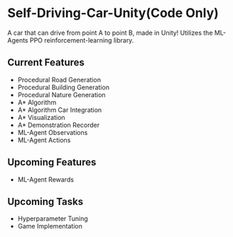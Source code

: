 # Self-Driving-Car-Unity(Code Only)
A car that can drive from point A to point B, made in Unity! Utilizes the ML-Agents PPO reinforcement-learning library.

## Current Features
- Procedural Road Generation
- Procedural Building Generation
- Procedural Nature Generation
- A* Algorithm
- A* Algorithm Car Integration
- A* Visualization
- A* Demonstration Recorder
- ML-Agent Observations
- ML-Agent Actions

## Upcoming Features
- ML-Agent Rewards

## Upcoming Tasks
- Hyperparameter Tuning
- Game Implementation
